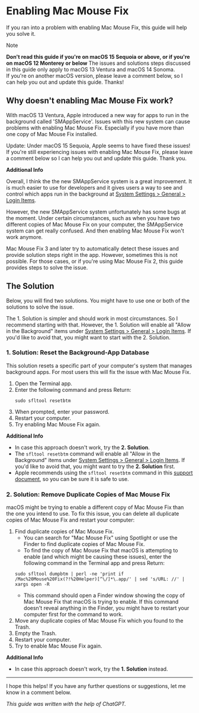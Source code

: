 # Enabling Mac Mouse Fix

If you ran into a problem with enabling Mac Mouse Fix, this guide will help you solve it.

> [!NOTE]
> **Don't read this guide if you're on macOS 15 Sequoia or above, or if you're on macOS 12 Monterey or below**
> The issues and solutions steps discussed in this guide only apply to macOS 13 Ventura and macOS 14 Sonoma. \
> If you're on another macOS version, please leave a comment below, so I can help you out and update this guide. Thanks!

## Why doesn't enabling Mac Mouse Fix work?

With macOS 13 Ventura, Apple introduced a new way for apps to run in the background called 'SMAppService'. Issues with this new system can cause problems with enabling Mac Mouse Fix. Especially if you have more than one copy of Mac Mouse Fix installed.

Update: Under macOS 15 Sequoia, Apple seems to have fixed these issues! If you're still experiencing issues with enabling Mac Mouse Fix, please leave a comment below so I can help you out and update this guide. Thank you.

**Additional Info**

Overall, I think the the new SMAppService system is a great improvement. It is much easier to use for developers and it gives users a way to see and control which apps run in the background at [System Settings > General > Login Items](https://noah-nuebling.github.io/redirection-service/?target=macos-settings-loginitems).

However, the new SMAppService system unfortunately has some bugs at the moment. Under certain circumstances, such as when you have two different copies of Mac Mouse Fix on your computer, the SMAppService system can get really confused. And then enabling Mac Mouse Fix won't work anymore.

Mac Mouse Fix 3 and later try to automatically detect these issues and provide solution steps right in the app. However, sometimes this is not possible. For those cases, or if you're using Mac Mouse Fix 2, this guide provides steps to solve the issue.

## The Solution

Below, you will find two solutions. You might have to use one or both of the solutions to solve the issue. 

The 1. Solution is simpler and should work in most circumstances. So I recommend starting with that. However, the 1. Solution will enable all "Allow in the Background" items under [System Settings > General > Login Items](https://noah-nuebling.github.io/redirection-service/?target=macos-settings-loginitems). If you'd like to avoid that, you might want to start with the 2. Solution.

<!-- 

Message when running resetbtm:

sfltool would like to reset Login Items.
This will enable all "Allow in the Background" items in Login Items
Settings. Reboot your Mac after running this command.
Touch ID or enter your password
-->

### 1. Solution: Reset the Background-App Database

This solution resets a specific part of your computer's system that manages background apps. For most users this will fix the issue with Mac Mouse Fix.

<!--
The Background-App Database of macOS can easily become corrupted, leading to problems such as not being able to enable Mac Mouse Fix. But luckily, there's an easy way to repair the database:
-->

1. Open the Terminal app. 
3. Enter the following command and press Return:
    ```
    sudo sfltool resetbtm
    ``` 
4. When prompted, enter your password.
5. Restart your computer.
6. Try enabling Mac Mouse Fix again.

**Additional Info**

- In case this approach doesn't work, try the **2. Solution**.
- The `sfltool resetbtm` command will enable all "Allow in the Background" items under [System Settings > General > Login Items](https://noah-nuebling.github.io/redirection-service/?target=macos-settings-loginitems). If you'd like to avoid that, you might want to try the **2. Solution** first.
- Apple recommends using the `sfltool resetbtm` command in this [support document](https://support.apple.com/guide/deployment/depdca572563/web), so you can be sure it is safe to use. 

### 2. Solution: Remove Duplicate Copies of Mac Mouse Fix

macOS might be trying to enable a different copy of Mac Mouse Fix than the one you intend to use. To fix this issue, you can delete all duplicate copies of Mac Mouse Fix and restart your computer:

1. Find duplicate copies of Mac Mouse Fix.
    - You can search for "Mac Mouse Fix" using Spotlight or use the Finder to find duplicate copies of Mac Mouse Fix.
    - To find the copy of Mac Mouse Fix that macOS is attempting to enable (and which might be causing these issues), enter the following command in the Terminal app and press Return:
    ```
    sudo sfltool dumpbtm | perl -ne 'print if /Mac%20Mouse%20Fix(?!%20Helper)[^\/]*\.app/' | sed 's/URL: //' | xargs open -R
    ```
    - This command should open a Finder window showing the copy of Mac Mouse Fix that macOS is trying to enable. If this command doesn't reveal anything in the Finder, you might have to restart your computer first for the command to work. <!-- This can happen if you've moved the duplicate copy of Mac Mouse Fix since you last restarted your computer. -->
3. Move any duplicate copies of Mac Mouse Fix which you found to the Trash.
4. Empty the Trash.
5. Restart your computer.
6. Try to enable Mac Mouse Fix again.

**Additional Info**

- In case this approach doesn't work, try the **1. Solution** instead.
<!-- - Mac Mouse Fix 3 and later try to automatically detect if there is a duplicate copy on your computer which prevents enabling. In that case, Mac Mouse Fix will show you solution steps right in the app. However, in case the automatic detection fails or in case you're using Mac Mouse Fix 2 then the 2. Solution might help you. -->

---

I hope this helps! If you have any further questions or suggestions, let me know in a comment below.

*This guide was written with the help of ChatGPT.*
